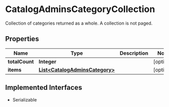 

# CatalogAdminsCategoryCollection

Collection of categories returned as a whole. A collection is not paged.

## Properties

| Name | Type | Description | Notes |
|------------ | ------------- | ------------- | -------------|
|**totalCount** | **Integer** |  |  [optional] |
|**items** | [**List&lt;CatalogAdminsCategory&gt;**](CatalogAdminsCategory.md) |  |  [optional] |


## Implemented Interfaces

* Serializable


